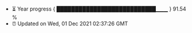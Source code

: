- ⏳ Year progress { ███████████████████████████▁▁▁ } 91.54 %
- ⏰ Updated on Wed, 01 Dec 2021 02:37:26 GMT

